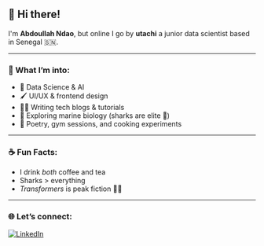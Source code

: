 ## 👋 Hi there!

I'm **Abdoullah Ndao**, but online I go by **utachi** a junior data scientist based in Senegal 🇸🇳.  

---

### 🧠 What I’m into:
- 🧪 Data Science & AI
- 🖌️ UI/UX & frontend design
- ✍🏽 Writing tech blogs & tutorials
- 🧭 Exploring marine biology (sharks are elite 🦈)
- 📜 Poetry, gym sessions, and cooking experiments

---

### ☕ Fun Facts:
- I drink *both* coffee and tea  
- Sharks > everything  
- *Transformers* is peak fiction 🤖🔥

---

### 🌐 Let’s connect:
[![LinkedIn](https://img.shields.io/badge/LinkedIn-Abdoullah%20Ndao-blue?logo=linkedin&style=flat-square)](https://www.linkedin.com/in/abdoullahndao/)
